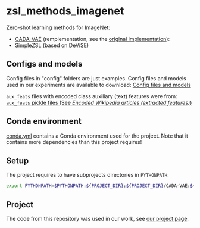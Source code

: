# zsl_methods_imagenet

Zero-shot learning methods for ImageNet:
- [CADA-VAE](https://arxiv.org/abs/1812.01784) (remplementation, see the [original implementation](https://github.com/edgarschnfld/cada-vae-pytorch)):
- SimpleZSL (based on [DeViSE](https://papers.nips.cc/paper/2013/hash/7cce53cf90577442771720a370c3c723-Abstract.html))

## Configs and models

Config files in "config" folders are just examples.
Config files and models used in our experiments are available to download:
[Config files and models](https://drive.google.com/drive/folders/1Gv7zsQDComcBd-WavR2egBB6tfwY3JYg?usp=sharing)

`aux_feats` files with encoded class auxiliary (text) features were from: [`aux_feats` pickle files (See _Encoded Wikipedia articles (extracted features)_)](https://github.com/sebastianbujwid/zsl_text_imagenet#download-encoded-text-from-wikipedia-articles)

## Conda environment

[conda.yml](./conda.yaml) contains a Conda environment used for the project.
Note that it contains more dependencies than this project requires!

## Setup

The project requires to have subprojects directories in `PYTHONPATH`:

```sh
export PYTHONPATH=$PYTHONPATH:${PROJECT_DIR}:${PROJECT_DIR}/CADA-VAE:${PROJECT_DIR}/SimpleZSL
```

## Project

The code from this repository was used in our work, see [our project page](https://bujwid.eu/p/zsl-imagenet-wiki).
